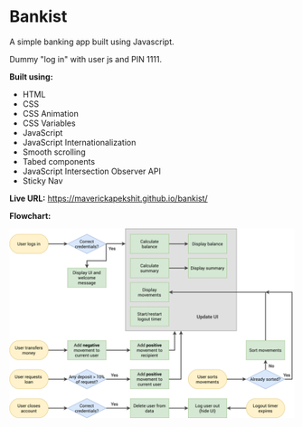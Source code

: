 # Bankist

A simple banking app built using Javascript.

Dummy "log in" with user js and PIN 1111.

**Built using:**

- HTML
- CSS
- CSS Animation
- CSS Variables
- JavaScript
- JavaScript Internationalization
- Smooth scrolling
- Tabed components
- JavaScript Intersection Observer API
- Sticky Nav

**Live URL:** https://maverickapekshit.github.io/bankist/

**Flowchart:**

![](https://github.com/MaverickApekshit/bankist/blob/main/Bankist-flowchart.png?raw=true)
